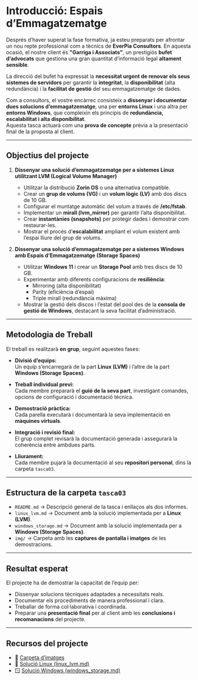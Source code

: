 # Introducció: Espais d’Emmagatzematge

Després d’haver superat la fase formativa, ja esteu preparats per afrontar un nou repte professional com a tècnics de **EverPia Consultors**. En aquesta ocasió, el nostre client és **"Garriga i Associats"**, un prestigiós **bufet d’advocats** que gestiona una gran quantitat d’informació legal **altament sensible**.  

La direcció del bufet ha expressat la **necessitat urgent de renovar els seus sistemes de servidors** per garantir la **integritat**, la **disponibilitat** (alta redundància) i la **facilitat de gestió** del seu emmagatzematge de dades.  

Com a consultors, el vostre encàrrec consisteix a **dissenyar i documentar dues solucions d’emmagatzematge**, una per **entorns Linux** i una altra per **entorns Windows**, que compleixin els principis de **redundància, escalabilitat i alta disponibilitat**.  
Aquesta tasca actuarà com una **prova de concepte** prèvia a la presentació final de la proposta al client.

---

## Objectius del projecte

1. **Dissenyar una solució d’emmagatzematge per a sistemes Linux utilitzant LVM (Logical Volume Manager)**  
   - Utilitzar la distribució **Zorin OS** o una alternativa compatible.  
   - Crear un **grup de volums (VG)** i un **volum lògic (LV)** amb dos discs de 10 GB.  
   - Configurar el muntatge automàtic del volum a través de **/etc/fstab**.  
   - Implementar un **mirall (lvm_mirror)** per garantir l’alta disponibilitat.  
   - Crear **instantànies (snapshots)** per protegir dades i demostrar com restaurar-les.  
   - Mostrar el procés d’**escalabilitat** ampliant el volum existent amb l’espai lliure del grup de volums.

2. **Dissenyar una solució d’emmagatzematge per a sistemes Windows amb Espais d’Emmagatzematge (Storage Spaces)**  
   - Utilitzar **Windows 11** i crear un **Storage Pool** amb tres discs de 10 GB.  
   - Experimentar amb diferents configuracions de **resiliència**:  
     - Mirroring (alta disponibilitat)  
     - Parity (eficiència d’espai)  
     - Triple mirall (redundància màxima)  
   - Mostrar la gestió dels discos i l’estat del pool des de la **consola de gestió de Windows**, destacant la seva facilitat d’administració.

---

## Metodologia de Treball

El treball es realitzarà **en grup**, seguint aquestes fases:

- **Divisió d’equips:**  
  Un equip s’encarregarà de la part **Linux (LVM)** i l’altre de la part **Windows (Storage Spaces)**.

- **Treball individual previ:**  
  Cada membre prepararà el **guió de la seva part**, investigant comandes, opcions de configuració i documentació tècnica.

- **Demostració pràctica:**  
  Cada parella executarà i documentarà la seva implementació en **màquines virtuals**.

- **Integració i revisió final:**  
  El grup complet revisarà la documentació generada i assegurarà la coherència entre ambdues parts.

- **Lliurament:**  
  Cada membre pujarà la documentació al seu **repositori personal**, dins la carpeta `tasca03`.

---

## Estructura de la carpeta `tasca03`

- `README.md` → Descripció general de la tasca i enllaços als dos informes.  
- `linux_lvm.md` → Document amb la solució implementada per a **Linux (LVM)**.  
- `windows_storage.md` → Document amb la solució implementada per a **Windows (Storage Spaces)**.  
- `img/` → Carpeta amb les **captures de pantalla i imatges** de les demostracions.

---

## Resultat esperat

El projecte ha de demostrar la capacitat de l’equip per:
- Dissenyar solucions tècniques adaptades a necessitats reals.
- Documentar els procediments de manera professional i clara.
- Treballar de forma col·laborativa i coordinada.
- Preparar una **presentació final** per al client amb les **conclusions i recomanacions** del projecte.

---

## Recursos del projecte

- 📂 [Carpeta d’imatges](./img)  
- 🐧 [Solució Linux (linux_lvm.md)](./linux_lvm.md)  
- 🪟 [Solució Windows (windows_storage.md)](./windows_storage.md)

